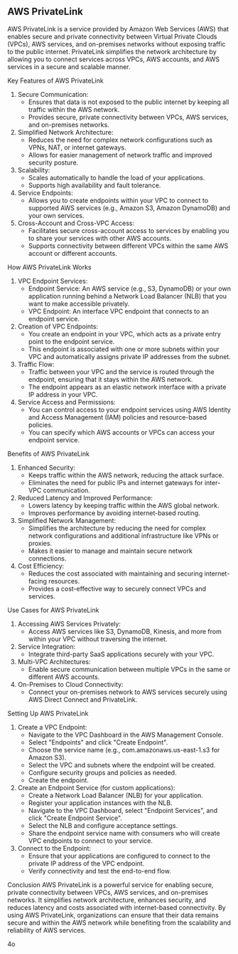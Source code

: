 ## AWS PrivateLink

AWS PrivateLink is a service provided by Amazon Web Services (AWS) that enables secure and private connectivity between Virtual Private Clouds (VPCs), AWS services, and on-premises networks without exposing traffic to the public internet. PrivateLink simplifies the network architecture by allowing you to connect services across VPCs, AWS accounts, and AWS services in a secure and scalable manner.

Key Features of AWS PrivateLink
1. Secure Communication:
    * Ensures that data is not exposed to the public internet by keeping all traffic within the AWS network.
    * Provides secure, private connectivity between VPCs, AWS services, and on-premises networks.
2. Simplified Network Architecture:
    * Reduces the need for complex network configurations such as VPNs, NAT, or internet gateways.
    * Allows for easier management of network traffic and improved security posture.
3. Scalability:
    * Scales automatically to handle the load of your applications.
    * Supports high availability and fault tolerance.
4. Service Endpoints:
    * Allows you to create endpoints within your VPC to connect to supported AWS services (e.g., Amazon S3, Amazon DynamoDB) and your own services.
5. Cross-Account and Cross-VPC Access:
    * Facilitates secure cross-account access to services by enabling you to share your services with other AWS accounts.
    * Supports connectivity between different VPCs within the same AWS account or different accounts.

How AWS PrivateLink Works
1. VPC Endpoint Services:
    * Endpoint Service: An AWS service (e.g., S3, DynamoDB) or your own application running behind a Network Load Balancer (NLB) that you want to make accessible privately.
    * VPC Endpoint: An interface VPC endpoint that connects to an endpoint service.
2. Creation of VPC Endpoints:
    * You create an endpoint in your VPC, which acts as a private entry point to the endpoint service.
    * This endpoint is associated with one or more subnets within your VPC and automatically assigns private IP addresses from the subnet.
3. Traffic Flow:
    * Traffic between your VPC and the service is routed through the endpoint, ensuring that it stays within the AWS network.
    * The endpoint appears as an elastic network interface with a private IP address in your VPC.
4. Service Access and Permissions:
    * You can control access to your endpoint services using AWS Identity and Access Management (IAM) policies and resource-based policies.
    * You can specify which AWS accounts or VPCs can access your endpoint service.

Benefits of AWS PrivateLink
1. Enhanced Security:
    * Keeps traffic within the AWS network, reducing the attack surface.
    * Eliminates the need for public IPs and internet gateways for inter-VPC communication.
2. Reduced Latency and Improved Performance:
    * Lowers latency by keeping traffic within the AWS global network.
    * Improves performance by avoiding internet-based routing.
3. Simplified Network Management:
    * Simplifies the architecture by reducing the need for complex network configurations and additional infrastructure like VPNs or proxies.
    * Makes it easier to manage and maintain secure network connections.
4. Cost Efficiency:
    * Reduces the cost associated with maintaining and securing internet-facing resources.
    * Provides a cost-effective way to securely connect VPCs and services.

Use Cases for AWS PrivateLink
1. Accessing AWS Services Privately:
    * Access AWS services like S3, DynamoDB, Kinesis, and more from within your VPC without traversing the internet.
2. Service Integration:
    * Integrate third-party SaaS applications securely with your VPC.
3. Multi-VPC Architectures:
    * Enable secure communication between multiple VPCs in the same or different AWS accounts.
4. On-Premises to Cloud Connectivity:
    * Connect your on-premises network to AWS services securely using AWS Direct Connect and PrivateLink.

Setting Up AWS PrivateLink
1. Create a VPC Endpoint:
    * Navigate to the VPC Dashboard in the AWS Management Console.
    * Select "Endpoints" and click "Create Endpoint".
    * Choose the service name (e.g., com.amazonaws.us-east-1.s3 for Amazon S3).
    * Select the VPC and subnets where the endpoint will be created.
    * Configure security groups and policies as needed.
    * Create the endpoint.
2. Create an Endpoint Service (for custom applications):
    * Create a Network Load Balancer (NLB) for your application.
    * Register your application instances with the NLB.
    * Navigate to the VPC Dashboard, select "Endpoint Services", and click "Create Endpoint Service".
    * Select the NLB and configure acceptance settings.
    * Share the endpoint service name with consumers who will create VPC endpoints to connect to your service.
3. Connect to the Endpoint:
    * Ensure that your applications are configured to connect to the private IP address of the VPC endpoint.
    * Verify connectivity and test the end-to-end flow.

Conclusion
AWS PrivateLink is a powerful service for enabling secure, private connectivity between VPCs, AWS services, and on-premises networks. It simplifies network architecture, enhances security, and reduces latency and costs associated with internet-based connectivity. By using AWS PrivateLink, organizations can ensure that their data remains secure and within the AWS network while benefiting from the scalability and reliability of AWS services.





4o